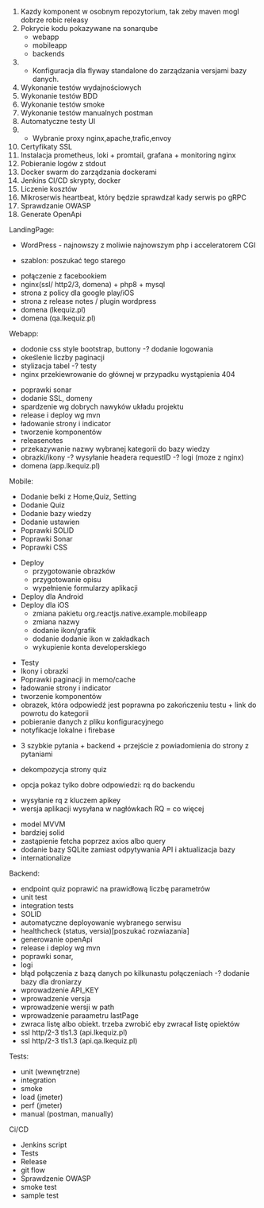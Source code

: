 1. Kazdy komponent w osobnym repozytorium, tak zeby maven mogl dobrze robic releasy
2. Pokrycie kodu pokazywane na sonarqube
    - webapp
    - mobileapp
    - backends
3. + Konfiguracja dla flyway standalone do zarządzania versjami bazy danych.
4. Wykonanie testów wydajnościowych
5. Wykonanie testów BDD
6. Wykonanie testów smoke
7. Wykonanie testów manualnych postman
8. Automatyczne testy UI
9. + Wybranie proxy nginx,apache,trafic,envoy
10. Certyfikaty SSL
11. Instalacja prometheus, loki + promtail, grafana + monitoring nginx
12. Pobieranie logów z stdout
13. Docker swarm do zarządzania dockerami
14. Jenkins CI/CD skrypty, docker
15. Liczenie kosztów
16. Mikroserwis heartbeat, który będzie sprawdzał kady serwis po gRPC 
17. Sprawdzanie OWASP
18. Generate OpenApi

LandingPage:
- WordPress - najnowszy z moliwie najnowszym php i acceleratorem CGI
+ szablon: poszukać tego starego
- połączenie z facebookiem
- nginx(ssl/ http2/3, domena) + php8 + mysql
- strona z policy dla google play/iOS
- strona z release notes / plugin wordpress
- domena (lkequiz.pl)
- domena (qa.lkequiz.pl)

Webapp:
+ dodonie css style bootstrap, buttony
-? dodanie logowania
+ okeślenie liczby paginacji
+ stylizacja tabel
-? testy 
+ nginx przekiewrowanie do głównej w przypadku wystąpienia 404
- poprawki sonar
- dodanie SSL, domeny
- spardzenie wg dobrych nawyków układu projektu
- release i deploy wg mvn
- ładowanie strony i indicator
- tworzenie komponentów
- releasenotes
- przekazywanie nazwy wybranej kategorii do bazy wiedzy
- obrazki/ikony
-? wysyłanie headera requestID
-? logi (moze z nginx)
- domena (app.lkequiz.pl)

Mobile:
+ Dodanie belki z Home,Quiz, Setting
+ Dodanie Quiz 
+ Dodanie bazy wiedzy
+ Dodanie ustawien
+ Poprawki SOLID 
+ Poprawki Sonar
+ Poprawki CSS
- Deploy
    - przygotowanie obrazków
    - przygotowanie opisu 
    - wypełnienie formularzy aplikacji 
- Deploy dla Android
- Deploy dla iOS
    - zmiana pakietu org.reactjs.native.example.mobileapp
    - zmiana nazwy
    - dodanie ikon/grafik
    - dodanie dodanie ikon w zakładkach
    - wykupienie konta developerskiego
+ Testy 
+ Ikony i obrazki
+ Poprawki paginacji in memo/cache
+ ładowanie strony i indicator
+ tworzenie komponentów
+ obrazek, która odpowiedź jest poprawna po zakończeniu testu + link do powrotu do kategorii
+ pobieranie danych z pliku konfiguracyjnego
+ notyfikacje lokalne i firebase
- 3 szybkie pytania + backend + przejście z powiadomienia do strony z pytaniami
+ dekompozycja strony quiz
- opcja pokaz tylko dobre odpowiedzi: rq do backendu 
+ wysyłanie rq z kluczem apikey
+ wersja aplikacji wysyłana w nagłówkach RQ
= co więcej
- model MVVM
- bardziej solid
- zastąpienie fetcha poprzez axios albo query
- dodanie bazy SQLite zamiast odpytywania API i aktualizacja bazy
- internationalize

Backend:
- endpoint quiz poprawić na prawidłową liczbę parametrów
- unit test
- integration tests
- SOLID
- automatyczne deployowanie wybranego serwisu
- healthcheck (status, versia)[poszukać rozwiazania]
- generowanie openApi
- release i deploy wg mvn
- poprawki sonar,
- logi
- błąd połączenia z bazą danych po kilkunastu połączeniach
-? dodanie bazy dla droniarzy
- wprowadzenie API_KEY
- wprowadzenie versja
- wprowadzenie wersji w path 
- wprowadzenie paraametru lastPage
- zwraca listę albo obiekt. trzeba zwrobić eby zwracał listę opiektów
- ssl http/2-3 tls1.3 (api.lkequiz.pl)
- ssl http/2-3 tls1.3 (api.qa.lkequiz.pl)

Tests:
- unit (wewnętrzne)
- integration
- smoke
- load (jmeter)
- perf (jmeter)
- manual (postman, manually)

Ci/CD
- Jenkins script
- Tests
- Release
- git flow
- Sprawdzenie OWASP
- smoke test
- sample test